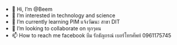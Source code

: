 - 👋 Hi, I’m @Beem
- 👀 I’m interested in technology and science
- 🌱 I’m currently learning PIM แจ้งวัฒนะ สาขา DIT
- 💞️ I’m looking to collaborate on ทุกๆคน
- 📫 How to reach me facebook บีม รักธัญกรณ์ เบอร์โทรศัพท์ 0961175745

<!---
Beem123456-del/Beem123456-del is a ✨ special ✨ repository because its `README.md` (this file) appears on your GitHub profile.
You can click the Preview link to take a look at your changes.
--->
